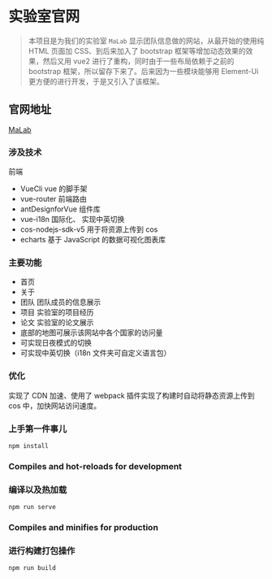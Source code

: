 # 实验室官网

> 本项目是为我们的实验室 `MaLab` 显示团队信息做的网站，从最开始的使用纯 HTML 页面加 CSS、到后来加入了 bootstrap 框架等增加动态效果的效果，然后又用 vue2 进行了重构，同时由于一些布局依赖于之前的 bootstrap 框架，所以留存下来了。后来因为一些模块能够用 Element-Ui 更方便的进行开发，于是又引入了该框架。

## 官网地址

[MaLab](https://machao.group)

### 涉及技术

前端

- VueCli vue 的脚手架
- vue-router 前端路由
- antDesignforVue 组件库
- vue-i18n 国际化、 实现中英切换
- cos-nodejs-sdk-v5 用于将资源上传到 cos
- echarts 基于 JavaScript 的数据可视化图表库

### 主要功能

- 首页
- 关于
- 团队 团队成员的信息展示
- 项目 实验室的项目经历
- 论文 实验室的论文展示
- 底部的地图可展示该网站中各个国家的访问量
- 可实现日夜模式的切换
- 可实现中英切换（i18n 文件夹可自定义语言包）

### 优化

实现了 CDN 加速、使用了 webpack 插件实现了构建时自动将静态资源上传到 cos 中，加快网站访问速度。

### 上手第一件事儿

```
npm install
```

### Compiles and hot-reloads for development

### 编译以及热加载

```
npm run serve
```

### Compiles and minifies for production

### 进行构建打包操作

```
npm run build
```
